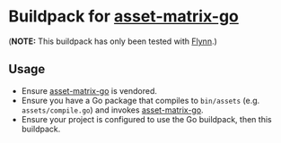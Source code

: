 Buildpack for [asset-matrix-go](https://github.com/jvatic/asset-matrix-go)
==========================================================================

(**NOTE:** This buildpack has only been tested with [Flynn](https://flynn.io).)

## Usage

- Ensure [asset-matrix-go](https://github.com/jvatic/asset-matrix-go) is vendored.
- Ensure you have a Go package that compiles to `bin/assets` (e.g. `assets/compile.go`) and invokes [asset-matrix-go](https://github.com/jvatic/asset-matrix-go).
- Ensure your project is configured to use the Go buildpack, then this buildpack.
